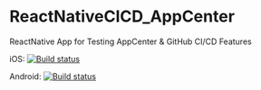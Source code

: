 # ReactNativeCICD_AppCenter

ReactNative App for Testing AppCenter & GitHub CI/CD Features

iOS: [![Build status](https://build.appcenter.ms/v0.1/apps/9f78b1cc-3980-45e3-a99f-30bdbc8d5cc6/branches/dev/badge)](https://appcenter.ms)

Android: [![Build status](https://build.appcenter.ms/v0.1/apps/5e912b08-118e-4c74-99b1-785bb7ac14d4/branches/dev/badge)](https://appcenter.ms)
